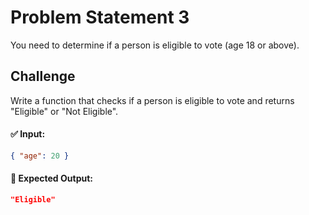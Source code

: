 # Problem Statement 3

You need to determine if a person is eligible to vote (age 18 or above).

## Challenge

Write a function that checks if a person is eligible to vote and returns "Eligible" or "Not Eligible".

#### ✅ Input:

```json
{ "age": 20 }
```

#### 🎯 Expected Output:

```json
"Eligible"
```
